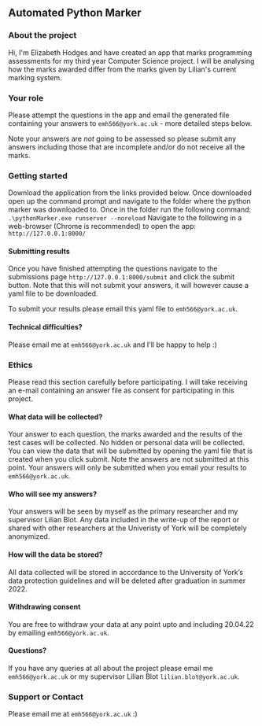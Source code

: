 ## Automated Python Marker

### About the project

Hi, I'm Elizabeth Hodges and have created an app that marks programming assessments for my third year Computer Science project. I will be analysing how the marks awarded differ from the marks given by Lilian's current marking system.

### Your role
Please attempt the questions in the app and email the generated file containing your answers to ```emh566@york.ac.uk``` - more detailed steps below. 

Note your answers are *not* going to be assessed so please submit any answers including those that are incomplete and/or do not receive all the marks.

### Getting started

Download the application from the links provided below. Once downloaded open up the command prompt and navigate to the folder where the python marker was downloaded to. Once in the folder run the following command:
```.\pythonMarker.exe runserver --noreload```
Navigate to the following in a web-browser (Chrome is recommended) to open the app:
```http://127.0.0.1:8000/```

#### Submitting results
Once you have finished attempting the questions navigate to the submissions page ```http://127.0.0.1:8000/submit``` and click the submit button. Note that this will not submit your answers, it will however cause a yaml file to be downloaded. 

To submit your results please email this yaml file to ```emh566@york.ac.uk```.

#### Technical difficulties?
Please email me at ```emh566@york.ac.uk``` and I'll be happy to help :)

### Ethics
Please read this section carefully before participating. I will take receiving an e-mail containing an answer file as consent for participating in this project. 

#### What data will be collected?
Your answer to each question, the marks awarded and the results of the test cases will be collected. No hidden or personal data will be collected. You can view the data that will be submitted by opening the yaml file that is created when you click submit. Note the answers are not submitted at this point. Your answers will only be submitted when you email your results to ```emh566@york.ac.uk```.

#### Who will see my answers?
Your answers will be seen by myself as the primary researcher and my supervisor Lilian Blot. Any data included in the write-up of the report or shared with other researchers at the Univeristy of York will be completely anonymized.

#### How will the data be stored?
All data collected will be stored in accordance to the University of York’s data protection guidelines and will be deleted after graduation in summer 2022.

#### Withdrawing consent
You are free to withdraw your data at any point upto and including 20.04.22 by emailing ```emh566@york.ac.uk```. 

#### Questions?
If you have any queries at all about the project please email me ```emh566@york.ac.uk``` or my supervisor Lilian Blot ```lilian.blot@york.ac.uk```.


### Support or Contact
Please email me at ```emh566@york.ac.uk``` :)
